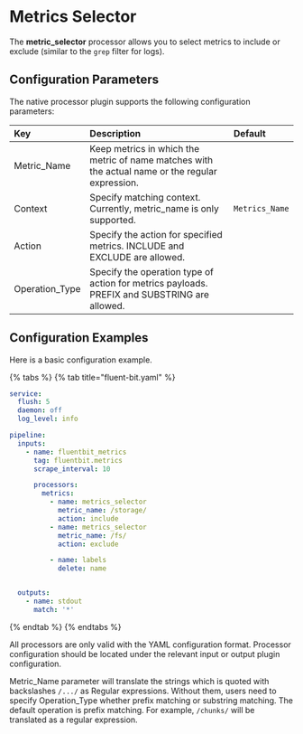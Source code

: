 # Metrics Selector

The **metric_selector** processor allows you to select metrics to include or exclude (similar to the `grep` filter for logs).

## Configuration Parameters <a id="config"></a>

The native processor plugin supports the following configuration parameters:

| Key         | Description | Default |
| :---------- | :--- | :--- |
| Metric\_Name | Keep metrics in which the metric of name matches with the actual name or the regular expression. | |
| Context | Specify matching context. Currently, metric_name is only supported. | `Metrics_Name` |
| Action | Specify the action for specified metrics. INCLUDE and EXCLUDE are allowed. | |
| Operation\_Type | Specify the operation type of action for metrics payloads. PREFIX and SUBSTRING are allowed. | |

## Configuration Examples <a id="config_example"></a>

Here is a basic configuration example.

{% tabs %}
{% tab title="fluent-bit.yaml" %}
```yaml
service:
  flush: 5
  daemon: off
  log_level: info

pipeline:
  inputs:
    - name: fluentbit_metrics
      tag: fluentbit.metrics
      scrape_interval: 10

      processors:
        metrics:
          - name: metrics_selector
            metric_name: /storage/
            action: include
          - name: metrics_selector
            metric_name: /fs/
            action: exclude

          - name: labels
            delete: name


  outputs:
    - name: stdout
      match: '*'
```
{% endtab %}
{% endtabs %}


All processors are only valid with the YAML configuration format. 
Processor configuration should be located under the relevant input or output plugin configuration.

Metric\_Name parameter will translate the strings which is quoted with backslashes `/.../` as Regular expressions.
Without them, users need to specify Operation\_Type whether prefix matching or substring matching.
The default operation is prefix matching.
For example, `/chunks/` will be translated as a regular expression.
